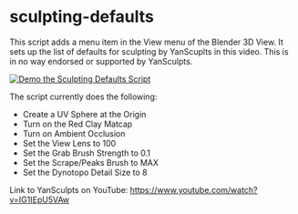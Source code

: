 # sculpting-defaults

This script adds a menu item in the View menu of the Blender 3D View. It sets up the list of defaults for sculpting by YanScuplts in this video. This is in no way endorsed or supported by YanSculpts.

[![Demo the Sculpting Defaults Script](https://img.youtube.com/vi/p-PFfIaAjBk/0.jpg)](https://www.youtube.com/watch?v=p-PFfIaAjBk)


The script currently does the following:
* Create a UV Sphere at the Origin
* Turn on the Red Clay Matcap
* Turn on Ambient Occlusion
* Set the View Lens to 100
* Set the Grab Brush Strength to 0.1
* Set the Scrape/Peaks Brush to MAX
* Set the Dynotopo Detail Size to 8


Link to YanSculpts on YouTube: https://www.youtube.com/watch?v=IG1IEpU5VAw
